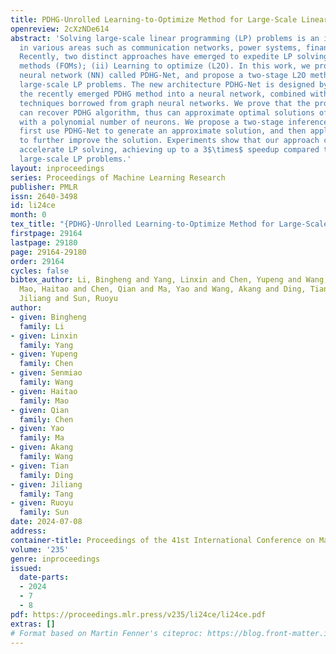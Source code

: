 ```yaml
---
title: PDHG-Unrolled Learning-to-Optimize Method for Large-Scale Linear Programming
openreview: 2cXzNDe614
abstract: 'Solving large-scale linear programming (LP) problems is an important task
  in various areas such as communication networks, power systems, finance and logistics.
  Recently, two distinct approaches have emerged to expedite LP solving: (i) First-order
  methods (FOMs); (ii) Learning to optimize (L2O). In this work, we propose an FOM-unrolled
  neural network (NN) called PDHG-Net, and propose a two-stage L2O method to solve
  large-scale LP problems. The new architecture PDHG-Net is designed by unrolling
  the recently emerged PDHG method into a neural network, combined with channel-expansion
  techniques borrowed from graph neural networks. We prove that the proposed PDHG-Net
  can recover PDHG algorithm, thus can approximate optimal solutions of LP instances
  with a polynomial number of neurons. We propose a two-stage inference approach:
  first use PDHG-Net to generate an approximate solution, and then apply PDHG algorithm
  to further improve the solution. Experiments show that our approach can significantly
  accelerate LP solving, achieving up to a 3$\times$ speedup compared to FOMs for
  large-scale LP problems.'
layout: inproceedings
series: Proceedings of Machine Learning Research
publisher: PMLR
issn: 2640-3498
id: li24ce
month: 0
tex_title: "{PDHG}-Unrolled Learning-to-Optimize Method for Large-Scale Linear Programming"
firstpage: 29164
lastpage: 29180
page: 29164-29180
order: 29164
cycles: false
bibtex_author: Li, Bingheng and Yang, Linxin and Chen, Yupeng and Wang, Senmiao and
  Mao, Haitao and Chen, Qian and Ma, Yao and Wang, Akang and Ding, Tian and Tang,
  Jiliang and Sun, Ruoyu
author:
- given: Bingheng
  family: Li
- given: Linxin
  family: Yang
- given: Yupeng
  family: Chen
- given: Senmiao
  family: Wang
- given: Haitao
  family: Mao
- given: Qian
  family: Chen
- given: Yao
  family: Ma
- given: Akang
  family: Wang
- given: Tian
  family: Ding
- given: Jiliang
  family: Tang
- given: Ruoyu
  family: Sun
date: 2024-07-08
address:
container-title: Proceedings of the 41st International Conference on Machine Learning
volume: '235'
genre: inproceedings
issued:
  date-parts:
  - 2024
  - 7
  - 8
pdf: https://proceedings.mlr.press/v235/li24ce/li24ce.pdf
extras: []
# Format based on Martin Fenner's citeproc: https://blog.front-matter.io/posts/citeproc-yaml-for-bibliographies/
---
```

